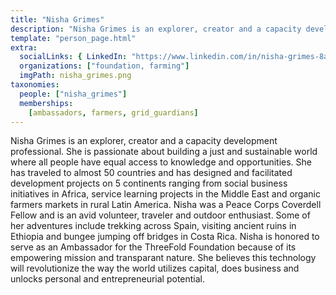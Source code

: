```yaml
---
title: "Nisha Grimes"
description: "Nisha Grimes is an explorer, creator and a capacity development professional."
template: "person_page.html"
extra:
  socialLinks: { LinkedIn: "https://www.linkedin.com/in/nisha-grimes-8a61a689/"}
  organizations: ["foundation, farming"]
  imgPath: nisha_grimes.png
taxonomies:
  people: ["nisha_grimes"]
  memberships:
    [ambassadors, farmers, grid_guardians]
---
```


Nisha Grimes is an explorer, creator and a capacity development professional. She is passionate about building a just and sustainable world where all people have equal access to knowledge and opportunities. She has traveled to almost 50 countries and has designed and facilitated development projects on 5 continents ranging from social business initiatives in Africa, service learning projects in the Middle East and organic farmers markets in rural Latin America. Nisha was a Peace Corps Coverdell Fellow and is an avid volunteer, traveler and outdoor enthusiast. Some of her adventures include trekking across Spain, visiting ancient ruins in Ethiopia and bungee jumping off bridges in Costa Rica. Nisha is honored to serve as an Ambassador for the ThreeFold Foundation because of its empowering mission and transparant nature. She believes this technology will revolutionize the way the world utilizes capital, does business and unlocks personal and entrepreneurial potential.